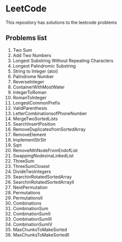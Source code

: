 # LeetCode
This repository has solutions to the leetcode problems 

## Problems list
1. Two Sum 
2. Add Two Numbers
3. Longest Substring Without Repeating Characters
4. Longest Palindromic Substring
5. String to Integer (atoi)
6. Palindrome Number
7. ReverseInteger
8. ContainerWithMostWater
9. IntegerToRoman
10. RomanToInteger
11. LongestCommonPrefix
12. ValidParenthesis
13. LetterCombinationsofPhoneNumber
14. MergeTwoSortedLists
15. SearchInsertPosition
16. RemoveDuplicatesfromSortedArray
17. RemoveElement
18. ImplementStrStr
19. Sqrt
20. RemoveNthNodeFromEndofList
21. SwappingNodesinaLinkedList
22. ThreeSum
23. ThreeSumClosest
24. DivideTwoIntegers
25. SearchinRotatedSortedArray
26. SearchinRotatedSortedArrayII
27. NextPermutation
28. Permutations
29. PermutationsII
30. Combinations
31. CombinationSum
32. CombinationSumII
33. CombinationSumIII
34. CombinationSumIV
35. MaxChunksToMakeSorted
36. MaxChunksToMakeSortedII